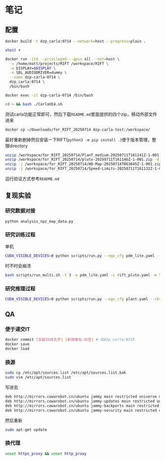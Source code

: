 # 笔记
## 配置
```sh
docker build -t dzp_carla:0714 --network=host --progress=plain .

xhost +

docker run -itd --privileged --gpus all --net=host \
  -v /home/matt/projects/RIFT /workspace/RIFT \
  -e DISPLAY=$DISPLAY \
  -e SDL_AUDIODRIVER=dummy \
  --name dzp-carla-0714 \
  dzp_carla:0714 \
  /bin/bash

docker exec -it dzp-carla-0714 /bin/bash

cd ~ && bash ./CarlaUE4.sh
```
测试carla功能正常即可，然后下载`README.md`里面提供的四个zip，移动外部文件进来
```sh
docker cp ~/Downloads/for_RIFT_20250714 dzp-carla-test:/workspace/
```
最好重新删掉然后安装一下RIFT(`python3 -m pip install .`)便于版本管理，整理directory
```sh
unzip /workspace/for_RIFT_20250714/PlanT_medium-20250711T161141Z-1-001.zip -d /workspace/RIFT/rift/ego/model_ckpt/ && \
unzip /workspace/for_RIFT_20250714/pluto-20250711T161146Z-1-001.zip -d /workspace/RIFT/rift/cbv/planning/model_ckpt/ && \
unzip -j /workspace/for_RIFT_20250714/HD-Map-20250714T063845Z-1-001.zip -d /workspace/RIFT/data/map_data/ && \
unzip -j /workspace/for_RIFT_20250714/Speed-Limits-20250711T161132Z-1-001.zip -d /workspace/RIFT/data/speed_limits/
```
运行验证方式参考`README.md`

## 复现实验
### 研究数据对接
```sh
python analysis_npz_map_data.py
```

### 研究训练过程
单机
```sh
CUDA_VISIBLE_DEVICES=0 python scripts/run.py --ego_cfg pdm_lite.yaml --cbv_cfg rift_pluto.yaml --mode train_cbv -rep 1
```
时不时会崩溃
```sh
bash scripts/run_multi.sh -t 3 -e pdm_lite.yaml -c rift_pluto.yaml -m train_cbv -r 2 -s 0 -g 0
```

### 研究推理过程
```sh
CUDA_VISIBLE_DEVICES=0 python scripts/run.py --ego_cfg plant.yaml --cbv_cfg rift_pluto.yaml --mode eval -rep 1
```

## QA

### 便于递交IT
```sh
docker commit [容器ID或名字] [新镜像名:标签] # 如dzp_carla:0715
docker save 
docker load
```
### 换源
```sh
sudo cp /etc/apt/sources.list /etc/apt/sources.list.bak
sudo vim /etc/apt/sources.list
```
写进去
```bash
deb http://mirrors.cowarobot.cn/ubuntu jammy main restricted universe multiverse
deb http://mirrors.cowarobot.cn/ubuntu jammy-updates main restricted universe multiverse
deb http://mirrors.cowarobot.cn/ubuntu jammy-backports main restricted universe multiverse
deb http://mirrors.cowarobot.cn/ubuntu jammy-security main restricted universe multiverse
```
然后重新
```sh
sudo apt-get update
```
### 换代理
```sh
unset https_proxy && unset http_proxy
```